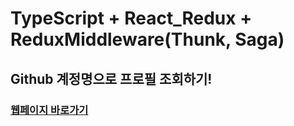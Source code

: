 # TypeScript + React_Redux + ReduxMiddleware(Thunk, Saga) 

## Github 계정명으로 프로필 조회하기!

### [웹페이지 바로가기](https://wondonghwi.github.io/Github_Lookup_TypeScript_Redux/)
